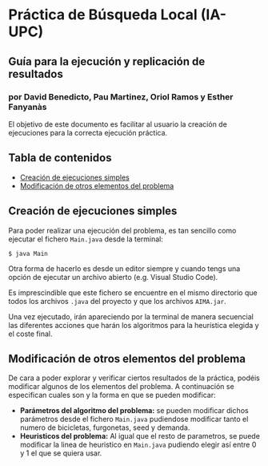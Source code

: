 # Práctica de Búsqueda Local (IA-UPC)
## Guía para la ejecución y replicación de resultados
### por David Benedicto, Pau Martinez, Oriol Ramos  y Esther Fanyanàs

El objetivo de este documento es facilitar al usuario la creación de ejecuciones para la correcta ejecución práctica.

## Tabla de contenidos
- [Creación de ejecuciones simples](#creación-de-ejecuciones-simples)
- [Modificación de otros elementos del problema](#modificación-de-otros-elementos-del-problema)

## Creación de ejecuciones simples

Para poder realizar una ejecución del problema, es tan sencillo como ejecutar el fichero `Main.java` desde la terminal:

```
$ java Main
```

Otra forma de hacerlo es desde un editor siempre y cuando tengs una opción de ejecutar un archivo abierto (e.g. Visual Studio Code).

Es imprescindible que este fichero se encuentre en el mismo directorio que todos los archivos `.java` del proyecto y que los archivos `AIMA.jar`.

Una vez ejecutado, irán apareciendo por la terminal de manera secuencial las diferentes acciones que harán los algoritmos para la heurística elegida y el coste final.


## Modificación de otros elementos del problema

De cara a poder explorar y verificar ciertos resultados de la práctica, podéis modificar algunos de los elementos del problema. A continuación se especifican cuales son y la forma en que se pueden modificar:
- **Parámetros del algoritmo del problema:** se pueden modificar dichos parámetros desde el fichero `Main.java` pudiendose modificar tanto el numero de bicicletas, furgonetas, seed y demanda.
- **Heuristicos del problema:** Al igual que el resto de parametros, se puede modificar la linea de heuristico en `Main.java` pudiendo elegir así entre 0 y 1 el que se quiera usar.
